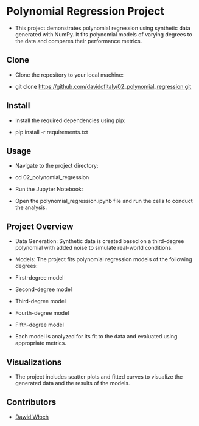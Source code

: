 # Polynomial Regression Project

- This project demonstrates polynomial regression using synthetic data generated with NumPy. 
It fits polynomial models of varying degrees to the data and compares their performance metrics.

## Clone

- Clone the repository to your local machine:

- git clone https://github.com/davidofitaly/02_polynomial_regression.git

## Install

- Install the required dependencies using pip:


- pip install -r requirements.txt

## Usage

- Navigate to the project directory:

- cd 02_polynomial_regression

- Run the Jupyter Notebook:


- Open the polynomial_regression.ipynb file and run the cells to conduct the analysis.

## Project Overview

- Data Generation: Synthetic data is created based on a third-degree polynomial with added noise to simulate real-world conditions.

- Models: The project fits polynomial regression models of the following degrees:

- First-degree model

- Second-degree model

- Third-degree model

- Fourth-degree model

- Fifth-degree model

- Each model is analyzed for its fit to the data and evaluated using appropriate metrics.

## Visualizations

- The project includes scatter plots and fitted curves to visualize the generated data and the results of the models.
  
## Contributors
- [Dawid Włoch](https://github.com/davidofitaly)


